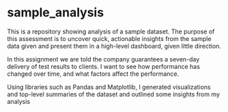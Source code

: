 # sample_analysis

This is a repository showing analysis of a sample dataset. The purpose of this assessment is to uncover quick, actionable insights from the sample data given and present them in a high-level dashboard, given little direction.

In this assignment we are told the company guarantees a seven-day delivery of test results to clients. I want to see how performance has changed over time, and what factors affect the performance.

Using libraries such as Pandas and Matplotlib, I generated visualizations and top-level summaries of the dataset and outlined some insights from my analysis


